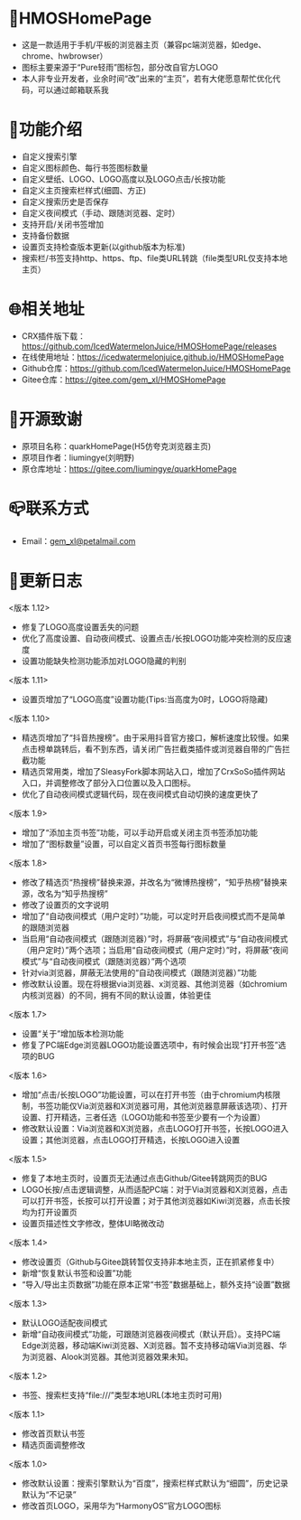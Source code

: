 # 🎯HMOSHomePage
* 这是一款适用于手机/平板的浏览器主页（兼容pc端浏览器，如edge、chrome、hwbrowser）
* 图标主要来源于“Pure轻雨”图标包，部分改自官方LOGO
* 本人非专业开发者，业余时间“改”出来的“主页”，若有大佬愿意帮忙优化代码，可以通过邮箱联系我
# 💎功能介绍
* 自定义搜索引擎
* 自定义图标颜色、每行书签图标数量
* 自定义壁纸、LOGO、LOGO高度以及LOGO点击/长按功能
* 自定义主页搜索栏样式(细圆、方正)
* 自定义搜索历史是否保存
* 自定义夜间模式（手动、跟随浏览器、定时）
* 支持开启/关闭书签增加
* 支持备份数据
* 设置页支持检查版本更新(以github版本为标准)
* 搜索栏/书签支持http、https、ftp、file类URL转跳（file类型URL仅支持本地主页）
# 🌐相关地址
* CRX插件版下载：https://github.com/IcedWatermelonJuice/HMOSHomePage/releases
* 在线使用地址：https://icedwatermelonjuice.github.io/HMOSHomePage
* Github仓库：https://github.com/IcedWatermelonJuice/HMOSHomePage
* Gitee仓库：https://gitee.com/gem_xl/HMOSHomePage
# 🌹开源致谢
* 原项目名称：quarkHomePage(H5仿夸克浏览器主页)
* 原项目作者：liumingye(刘明野)
* 原仓库地址：https://gitee.com/liumingye/quarkHomePage
# 📪联系方式
* Email：gem_xl@petalmail.com
# 📕更新日志
<版本 1.12>
* 修复了LOGO高度设置丢失的问题
* 优化了高度设置、自动夜间模式、设置点击/长按LOGO功能冲突检测的反应速度
* 设置功能缺失检测功能添加对LOGO隐藏的判别

<版本 1.11>
* 设置页增加了“LOGO高度”设置功能(Tips:当高度为0时，LOGO将隐藏)

<版本 1.10>
* 精选页增加了“抖音热搜榜”。由于采用抖音官方接口，解析速度比较慢。如果点击榜单跳转后，看不到东西，请关闭广告拦截类插件或浏览器自带的广告拦截功能
* 精选页常用类，增加了SleasyFork脚本网站入口，增加了CrxSoSo插件网站入口，并调整修改了部分入口位置以及入口图标。
* 优化了自动夜间模式逻辑代码，现在夜间模式自动切换的速度更快了


<版本 1.9>
* 增加了“添加主页书签”功能，可以手动开启或关闭主页书签添加功能
* 增加了“图标数量”设置，可以自定义首页书签每行图标数量

<版本 1.8>
* 修改了精选页“热搜榜”替换来源，并改名为“微博热搜榜”，“知乎热榜”替换来源，改名为“知乎热搜榜”
* 修改了设置页的文字说明
* 增加了“自动夜间模式（用户定时）”功能，可以定时开启夜间模式而不是简单的跟随浏览器
* 当启用“自动夜间模式（跟随浏览器）”时，将屏蔽“夜间模式”与“自动夜间模式（用户定时）”两个选项；当启用“自动夜间模式（用户定时）”时，将屏蔽“夜间模式”与“自动夜间模式（跟随浏览器）”两个选项
* 针对via浏览器，屏蔽无法使用的“自动夜间模式（跟随浏览器）”功能
* 修改默认设置。现在将根据via浏览器、x浏览器、其他浏览器（如chromium内核浏览器）的不同，拥有不同的默认设置，体验更佳

<版本 1.7>
* 设置“关于”增加版本检测功能
* 修复了PC端Edge浏览器LOGO功能设置选项中，有时候会出现“打开书签”选项的BUG

<版本 1.6>
* 增加“点击/长按LOGO”功能设置，可以在打开书签（由于chromium内核限制，书签功能仅Via浏览器和X浏览器可用，其他浏览器意屏蔽该选项）、打开设置、打开精选，三者任选（LOGO功能和书签至少要有一个为设置）
* 修改默认设置：Via浏览器和X浏览器，点击LOGO打开书签，长按LOGO进入设置；其他浏览器，点击LOGO打开精选，长按LOGO进入设置

<版本 1.5>
* 修复了本地主页时，设置页无法通过点击Github/Gitee转跳网页的BUG
* LOGO长按/点击逻辑调整，从而适配PC端：对于Via浏览器和X浏览器，点击可以打开书签，长按可以打开设置；对于其他浏览器如Kiwi浏览器，点击长按均为打开设置页
* 设置页描述性文字修改，整体UI略微改动
 
<版本 1.4>
* 修改设置页（Github与Gitee跳转暂仅支持非本地主页，正在抓紧修复中）
* 新增“恢复默认书签和设置”功能
* “导入/导出主页数据”功能在原本正常“书签”数据基础上，额外支持“设置”数据

<版本 1.3>
* 默认LOGO适配夜间模式
* 新增“自动夜间模式”功能，可跟随浏览器夜间模式（默认开启）。支持PC端Edge浏览器，移动端Kiwi浏览器、X浏览器。暂不支持移动端Via浏览器、华为浏览器、Alook浏览器。其他浏览器效果未知。

<版本 1.2>
* 书签、搜索栏支持“file:///”类型本地URL(本地主页时可用)

<版本 1.1>
* 修改首页默认书签
* 精选页面调整修改

<版本 1.0>
* 修改默认设置：搜索引擎默认为“百度”，搜索栏样式默认为“细圆”，历史记录默认为“不记录”
* 修改首页LOGO，采用华为“HarmonyOS”官方LOGO图标
